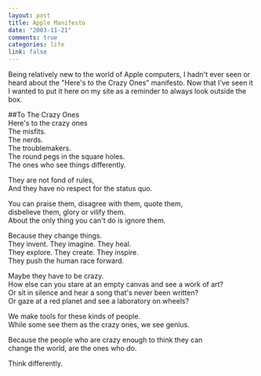 ```yaml
--- 
layout: post
title: Apple Manifesto
date: "2003-11-21"
comments: true
categories: life
link: false
---
```

Being relatively new to the world of Apple computers, I hadn't ever seen or heard about the "Here's to the Crazy Ones" manifesto. Now that I've seen it I wanted to put it here on my site as a reminder to always look outside the box.

##To The Crazy Ones  
Here's to the crazy ones  
The misfits.  
The nerds.  
The troublemakers.  
The round pegs in the square holes.  
The ones who see things differently.

They are not fond of rules,  
And they have no respect for the status quo.

You can praise them, disagree with them, quote them,  
disbelieve them, glory or vilify them.  
About the only thing you can't do is ignore them.

Because they change things.  
They invent.   They imagine.   They heal.  
They explore. They create.     They inspire.  
They push the human race forward.

Maybe they have to be crazy.  
How else can you stare at an empty canvas and see a work of art?  
Or sit in silence and hear a song that's never been written?  
Or gaze at a red planet and see a laboratory on wheels?

We make tools for these kinds of people.  
While some see them as the crazy ones, we see genius.  

Because the people who are crazy enough to think they can  
change the world, are the ones who do.

Think differently.

